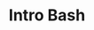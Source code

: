 ---
layout: page
title: Intro Bash 
permalink: /intro-bash/
resource: true
published: true
categories:
- Command Line
---